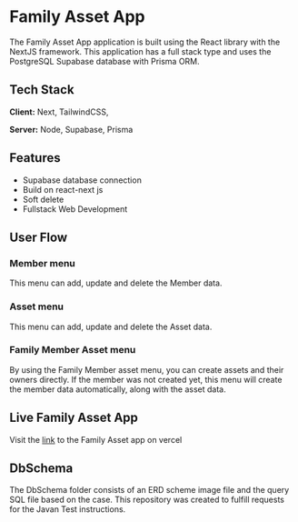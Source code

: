 
# Family Asset App

The Family Asset App application is built using the React library with the NextJS framework. This application has a full stack type and uses the PostgreSQL Supabase database with Prisma ORM.

## Tech Stack

**Client:** Next, TailwindCSS,

**Server:** Node, Supabase, Prisma


## Features

- Supabase database connection
- Build on react-next js
- Soft delete
- Fullstack Web Development

## User Flow
### Member menu
This menu can add, update and delete the Member data.
### Asset menu
This menu can add, update and delete the Asset data.
### Family Member Asset menu
By using the Family Member asset menu, you can create assets and their owners directly. If the member was not created yet, this menu will create the member data automatically, along with the asset data. 

## Live Family Asset App
Visit the [link](https://family-asset.vercel.app/) to the Family Asset app on vercel

## DbSchema
The DbSchema folder consists of an ERD scheme image file and the query SQL file based on the case. This repository was created to fulfill requests for the Javan Test instructions.
